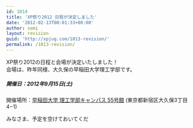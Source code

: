 ```yaml
---
id: 1014
title: 'XP祭り2012 日程が決定しました'
date: '2012-02-13T00:01:33+00:00'
author: semi
layout: revision
guid: 'http://xpjug.com/1013-revision/'
permalink: /1013-revision/
---
```


XP祭り2012の日程と会場が決定いたしました！  
会場は、昨年同様、大久保の早稲田大学理工学部です。

##### 開催日：2012年9月15日(土)  
開催場所：[早稲田大学 理工学部キャンパス 55号館](http://www.waseda.jp/jp/campus/nishiwaseda.html) (東京都新宿区大久保3丁目4−1)

   
みなさま、予定を空けておいてくだ